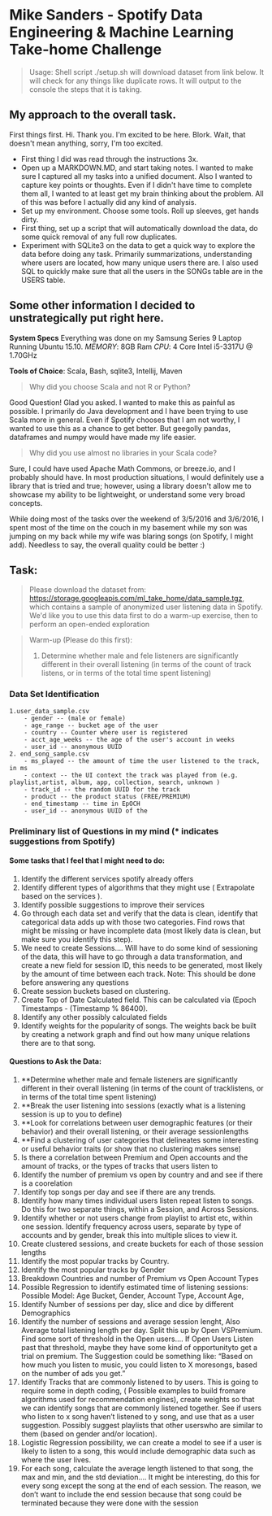 # Mike Sanders - Spotify Data Engineering & Machine Learning Take-home Challenge

>Usage: Shell script ./setup.sh will download dataset from link below. It will check for any things like duplicate rows. It will output to the console the steps that it is taking.

## My approach to the overall task.

First things first. Hi. Thank you. I'm excited to be here. Blork. Wait, that doesn't mean anything, sorry, I'm too excited.

- First thing I did was read through the instructions 3x.
- Open up a MARKDOWN.MD, and start taking notes. I wanted to make sure I captured all my tasks into a unified document. Also I wanted to capture key points or thoughts. Even if I didn't have time to complete them all, I wanted to at least get my brain thinking about the problem. All of this was before I actually did any kind of analysis.
- Set up my environment. Choose some tools. Roll up sleeves, get hands dirty.  
- First thing, set up a script that will automatically download the data, do some quick removal of any full row duplicates.
- Experiment with SQLite3 on the data to get a quick way to explore the data before doing any task. Primarily summarizations, understanding where users are located, how many unique users there are. I also used SQL to quickly make sure that all the users in the SONGs table are in the USERS table. 


## Some other information I decided to unstrategically put right here.

**System Specs**
Everything was done on my Samsung Series 9 Laptop Running Ubuntu 15.10. 
*MEMORY*: 8GB Ram 
*CPU*: 4 Core Intel i5-3317U @ 1.70GHz

**Tools of Choice**: Scala, Bash, sqlite3, Intellij, Maven

>Why did you choose Scala and not R or Python?

Good Question! Glad you asked. I wanted to make this as painful as possible. I primarily do Java development and I have been trying to use Scala more in general. Even if Spotify chooses that I am not worthy, I wanted to use this as a chance to get better. But geegolly pandas, dataframes and numpy would have made my life easier. 

>Why did you use almost no libraries in your Scala code?

Sure, I could have used Apache Math Commons, or breeze.io, and I probably should have. In most production situations, I would definitely use a library that is tried and true; however, using a library doesn't allow me to showcase my ability to be lightweight, or understand some very broad concepts. 

While doing most of the tasks over the weekend of 3/5/2016 and 3/6/2016, I spent most of the time on the couch in my basement while my son was jumping on my back while my wife was blaring songs (on Spotify, I might add). Needless to say, the overall quality could be better :)

## Task: 
> Please download the dataset from: https://storage.googleapis.com/ml_take_home/data_sample.tgz, which contains a sample of anonymized user listening data in Spotify. We'd like you to use this data first to do a warm-up exercise, then to perform an open-ended exploration

> Warm-up (Please do this first):
> 1. Determine whether male and fele listeners are significantly different in their overall listening (in terms of the count of track listens, or in terms of the total time spent listening)

### Data Set Identification 
	1.user_data_sample.csv
		- gender -- (male or female)
		- age_range -- bucket age of the user
		- country -- Counter where user is registered
		- acct_age_weeks -- the age of the user's account in weeks
		- user_id -- anonymous UUID 
	2. end_song_sample.csv
		- ms_played -- the amount of time the user listened to the track, in ms
		- context -- the UI context the track was played from (e.g. playlist,artist, album, app, collection, search, unknown )
		- track_id -- the random UUID for the track
		- product -- the product status (FREE/PREMIUM)
		- end_timestamp -- time in EpOCH
		- user_id -- anonymous UUID of the 

	
### Preliminary list of Questions in my mind (* indicates suggestions from Spotify)

#### Some tasks that I feel that I might need to do:
1. Identify the different services spotify already offers
2. Identify different types of algorithms that they might use ( Extrapolate based on the services ). 
3. Identify possible suggestions to improve their services
4. Go through each data set and verify that the data is clean, identify that categorical data adds up with those two categories. Find rows that 	might be missing or have incomplete data (most likely data is clean, but make sure you identify this step).
5. We need to create Sessions…. Will have to do some kind of sessioning of the data, this will have to go through a data transformation, and 	create a new field for session ID, this needs to be generated, most likely by the amount of time between each track. Note: This should be done 	before answering any questions
6. Create session buckets based on clustering.
7. Create Top of Date Calculated field. This can be calculated via (Epoch Timestamps - (Timestamp % 86400).
8. Identify any other possibly calculated fields
9. Identify weights for the popularity of songs. The weights back be built by creating a network graph and find out how many unique relations there are to that song. 

#### Questions to Ask the Data:
1. **Determine whether male and female listeners are significantly different in their overall listening (in terms of the count of tracklistens, 	or in terms of the total time spent listening)
2. **Break the user listening into sessions (exactly what is a listening session is up to you to define)
3. **Look for correlations between user demographic features (or their behavior) and their overall listening, or their average sessionlengths
4. **Find a clustering of user categories that delineates some interesting or useful behavior traits (or show that no clustering makes sense)
5. Is there a correlation between Premium and Open accounts and the amount of tracks, or the types of tracks that users listen to
6. Identify the number of premium vs open by country and and see if there is a coorelation
7. Identify top songs per day and see if there are any trends. 
8. Identify how many times individual users listen repeat listen to songs. Do this for two separate things, within a Session, and Across Sessions.
9. Identify whether or not users change from playlist to artist etc, within one session. Identify frequency across users, separate by type of 	accounts and by gender, break this into multiple slices to view it.
10. Create clustered sessions, and create buckets for each of those session lengths
11. Identify the most popular tracks by Country. 
12. Identify the most popular tracks by Gender
13. Breakdown Countries and number of Premium vs Open Account Types
14. Possible Regression to identify estimated time of listening sessions: Possible Model:  Age Bucket, Gender, Account Type, Account Age, 
15. Identify Number of sessions per day, slice and dice by different Demographics
16. Identify the number of sessions and average session lenght, Also Average total listening length per day. Split this up by Open VSPremium. 	Find some sort of threshold in the Open users…. If Open Users Listen past that threshold, maybe they have some kind of opportunityto get a 	trial on premium. The Suggestion could be something like: “Based on how much you listen to music, you could listen to X moresongs, based on the 	number of ads you get.”
17. Identify Tracks that are commonly listened to by users. This is going to require some in depth coding, ( Possible examples to build fromare 	algorithms used for recommendation engines), create weights so that we can identify songs that are commonly listened together. See if users who 	listen to x song haven’t listened to y song, and use that as a user suggestion. Possibly suggest playlists that other userswho are similar to 	them (based on gender and/or location).
18. Logistic Regression possibility, we can create a model to see if a user is likely to listen to a song, this would include demographic data 	such as where the user lives.
19. For each song, calculate the average length listened to that song, the max and min, and the std deviation…. It might be interesting, do this 	for every song except the song at the end of each session. The reason, we don’t want to include the end session because that song could be 	terminated because they were done with the session	